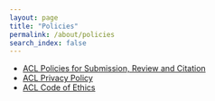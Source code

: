 ```yaml
---
layout: page
title: "Policies"
permalink: /about/policies
search_index: false
---
```


* [ACL Policies for Submission, Review and Citation](https://www.aclweb.org/adminwiki/index.php?title=ACL_Policies_for_Submission,_Review_and_Citation)
* [ACL Privacy Policy](https://www.aclweb.org/adminwiki/index.php?title=ACL_Privacy_Policy)
* [ACL Code of Ethics](https://www.aclweb.org/adminwiki/index.php?title=ACL_Resolutions#March_5.2C_2020)

